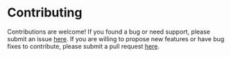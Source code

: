 # Contributing

Contributions are welcome!
If you found a bug or need support, please submit an issue [here](https://github.com/ybayle/Scyland3D/issues/new).
If you are willing to propose new features or have bug fixes to contribute, please submit a pull request [here](https://github.com/ybayle/Scyland3D/pulls).
